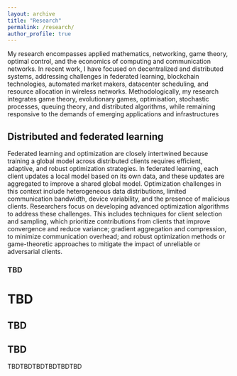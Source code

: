 ```yaml
---
layout: archive
title: "Research"
permalink: /research/
author_profile: true
---
```

My research encompasses applied mathematics, networking, game theory, optimal control, and the economics of computing and communication networks. In recent work, I have focused on decentralized and distributed systems, addressing challenges in federated learning, blockchain technologies, automated market makers, datacenter scheduling, and resource allocation in wireless networks. Methodologically, my research integrates game theory, evolutionary games, optimisation, stochastic processes, queuing theory, and distributed algorithms, while remaining responsive to the demands of emerging applications and infrastructures


## Distributed and federated learning

Federated learning and optimization are closely intertwined because training a global model across distributed clients requires efficient, adaptive, and robust optimization strategies. In federated learning, each client updates a local model based on its own data, and these updates are aggregated to improve a shared global model. Optimization challenges in this context include heterogeneous data distributions, limited communication bandwidth, device variability, and the presence of malicious clients.
Researchers focus on developing advanced optimization algorithms to address these challenges. This includes techniques for client selection and sampling, which prioritize contributions from clients that improve convergence and reduce variance; gradient aggregation and compression, to minimize communication overhead; and robust optimization methods or game-theoretic approaches to mitigate the impact of unreliable or adversarial clients.

### TBD

# TBD

## TBD



## TBD
TBDTBDTBDTBDTBDTBD
